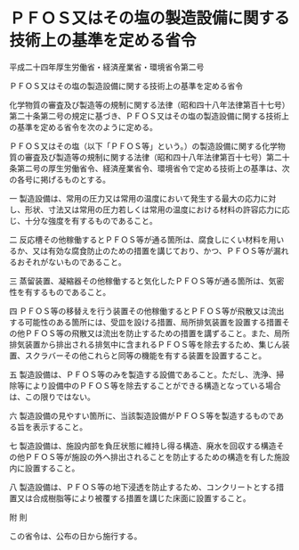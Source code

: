 # ＰＦＯＳ又はその塩の製造設備に関する技術上の基準を定める省令

平成二十四年厚生労働省・経済産業省・環境省令第二号

ＰＦＯＳ又はその塩の製造設備に関する技術上の基準を定める省令

化学物質の審査及び製造等の規制に関する法律（昭和四十八年法律第百十七号）第二十条第二号の規定に基づき、ＰＦＯＳ又はその塩の製造設備に関する技術上の基準を定める省令を次のように定める。

ＰＦＯＳ又はその塩（以下「ＰＦＯＳ等」という。）の製造設備に関する化学物質の審査及び製造等の規制に関する法律（昭和四十八年法律第百十七号）第二十条第二号の厚生労働省令、経済産業省令、環境省令で定める技術上の基準は、次の各号に掲げるものとする。

一 製造設備は、常用の圧力又は常用の温度において発生する最大の応力に対し、形状、寸法又は常用の圧力若しくは常用の温度における材料の許容応力に応じ、十分な強度を有するものであること。

二 反応槽その他稼働するとＰＦＯＳ等が通る箇所は、腐食しにくい材料を用いるか、又は有効な腐食防止のための措置を講じており、かつ、ＰＦＯＳ等が漏れるおそれがないものであること。

三 蒸留装置、凝縮器その他稼働すると気化したＰＦＯＳ等が通る箇所は、気密性を有するものであること。

四 ＰＦＯＳ等の移替えを行う装置その他稼働するとＰＦＯＳ等が飛散又は流出する可能性のある箇所には、受皿を設ける措置、局所排気装置を設置する措置その他ＰＦＯＳ等の飛散又は流出を防止するための措置を講ずること。また、局所排気装置から排出される排気中に含まれるＰＦＯＳ等を除去するため、集じん装置、スクラバーその他これらと同等の機能を有する装置を設置すること。

五 製造設備は、ＰＦＯＳ等のみを製造する設備であること。ただし、洗浄、掃除等により設備中のＰＦＯＳ等を除去することができる構造となっている場合は、この限りではない。

六 製造設備の見やすい箇所に、当該製造設備がＰＦＯＳ等を製造するものである旨を表示すること。

七 製造設備は、施設内部を負圧状態に維持し得る構造、廃水を回収する構造その他ＰＦＯＳ等が施設の外へ排出されることを防止するための構造を有した施設内に設置すること。

八 製造設備は、ＰＦＯＳ等の地下浸透を防止するため、コンクリートとする措置又は合成樹脂等により被覆する措置を講じた床面に設置すること。

附 則

この省令は、公布の日から施行する。
